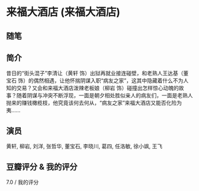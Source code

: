 # 来福大酒店 (来福大酒店)

## 随笔

## 简介

昔日的“街头混子”李清让（黄轩 饰）出狱再就业接连碰壁，和老熟人王达基（董宝石 饰）的偶然相遇，让他怀揣阴谋入职“病友之家”，这其中隐藏着什么不为人知的交易？又会和来福大酒店泼辣老板娘（柳岩 饰）碰撞出怎样惊心动魄的故事？随着阴谋与冲突不断浮现，一面是朝夕相处胜似亲人的病友们，一面是老熟人抛来的赚钱橄榄枝，他究竟该何去何从，“病友之家”来福大酒店又能否化险为夷……

## 演员

黄轩, 柳岩, 刘洋, 张哲华, 董宝石, 李晓川, 葛四, 任洛敏, 徐小飒, 王飞

## 豆瓣评分 & 我的评分

7.0 / 我的评分
